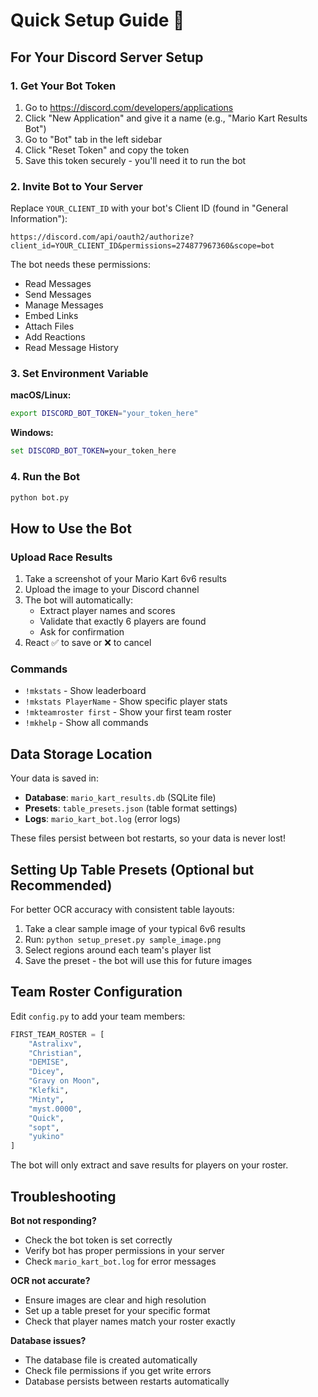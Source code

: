 # Quick Setup Guide 🚀

## For Your Discord Server Setup

### 1. Get Your Bot Token

1. Go to https://discord.com/developers/applications
2. Click "New Application" and give it a name (e.g., "Mario Kart Results Bot")
3. Go to "Bot" tab in the left sidebar
4. Click "Reset Token" and copy the token
5. Save this token securely - you'll need it to run the bot

### 2. Invite Bot to Your Server

Replace `YOUR_CLIENT_ID` with your bot's Client ID (found in "General Information"):

```
https://discord.com/api/oauth2/authorize?client_id=YOUR_CLIENT_ID&permissions=274877967360&scope=bot
```

The bot needs these permissions:

- Read Messages
- Send Messages
- Manage Messages
- Embed Links
- Attach Files
- Add Reactions
- Read Message History

### 3. Set Environment Variable

**macOS/Linux:**

```bash
export DISCORD_BOT_TOKEN="your_token_here"
```

**Windows:**

```cmd
set DISCORD_BOT_TOKEN=your_token_here
```

### 4. Run the Bot

```bash
python bot.py
```

## How to Use the Bot

### Upload Race Results

1. Take a screenshot of your Mario Kart 6v6 results
2. Upload the image to your Discord channel
3. The bot will automatically:
   - Extract player names and scores
   - Validate that exactly 6 players are found
   - Ask for confirmation
4. React ✅ to save or ❌ to cancel

### Commands

- `!mkstats` - Show leaderboard
- `!mkstats PlayerName` - Show specific player stats
- `!mkteamroster first` - Show your first team roster
- `!mkhelp` - Show all commands

## Data Storage Location

Your data is saved in:

- **Database**: `mario_kart_results.db` (SQLite file)
- **Presets**: `table_presets.json` (table format settings)
- **Logs**: `mario_kart_bot.log` (error logs)

These files persist between bot restarts, so your data is never lost!

## Setting Up Table Presets (Optional but Recommended)

For better OCR accuracy with consistent table layouts:

1. Take a clear sample image of your typical 6v6 results
2. Run: `python setup_preset.py sample_image.png`
3. Select regions around each team's player list
4. Save the preset - the bot will use this for future images

## Team Roster Configuration

Edit `config.py` to add your team members:

```python
FIRST_TEAM_ROSTER = [
    "Astralixv",
    "Christian",
    "DEMISE",
    "Dicey",
    "Gravy on Moon",
    "Klefki",
    "Minty",
    "myst.0000",
    "Quick",
    "sopt",
    "yukino"
]
```

The bot will only extract and save results for players on your roster.

## Troubleshooting

**Bot not responding?**

- Check the bot token is set correctly
- Verify bot has proper permissions in your server
- Check `mario_kart_bot.log` for error messages

**OCR not accurate?**

- Ensure images are clear and high resolution
- Set up a table preset for your specific format
- Check that player names match your roster exactly

**Database issues?**

- The database file is created automatically
- Check file permissions if you get write errors
- Database persists between restarts automatically
